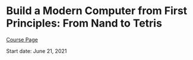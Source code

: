 <h1>Build a Modern Computer from First Principles: From Nand to Tetris</h1>

<a href=“https://www.coursera.org/learn/build-a-computer/home/welcome”>Course Page</a>

Start date: June 21, 2021
